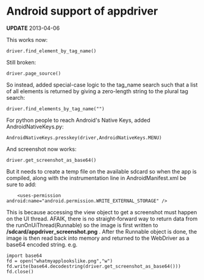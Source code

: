 Android support of appdriver
=




__UPDATE__ 2013-04-06

This works now:

    driver.find_element_by_tag_name()


Still broken:

    driver.page_source()

So instead, added special-case logic to the tag_name search such that a list of all elements is returned by giving a zero-length string to the plural tag search:

    driver.find_elements_by_tag_name("")

For python people to reach Android's Native Keys, added AndroidNativeKeys.py:

    AndroidNativeKeys.presskey(driver,AndroidNativeKeys.MENU)



And screenshot now works:

    driver.get_screenshot_as_base64()

But it needs to create a temp file on the available sdcard so when the app is compiled, along with the instrumentation line in AndroidManifest.xml be sure to add: 

        <uses-permission android:name="android.permission.WRITE_EXTERNAL_STORAGE" /> 

This is because accessing the view object to get a screenshot must happen
on the UI thread. AFAIK, there is no straight-forward way to return data from the
runOnUiThread(Runnable) so the image is first written to __/sdcard/appdriver_screenshot.png__ . After the Runnable object is done, the image is then read back into memory and returned to the WebDriver as a base64 encoded string. e.g.

    import base64
    fd = open("whatmyapplookslike.png","w")
    fd.write(base64.decodestring(driver.get_screenshot_as_base64()))
    fd.close()
